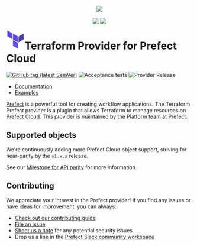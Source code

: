 <p align="center"><img src="https://github.com/PrefectHQ/prefect/assets/3407835/c654cbc6-63e8-4ada-a92a-efd2f8f24b85" width=1000></p>

<p align="center">
    <a href="https://prefect.io/slack" alt="Slack">
        <img src="https://img.shields.io/badge/slack-join_community-red.svg?color=0052FF&labelColor=090422&logo=slack" /></a>
    <a href="https://discourse.prefect.io/" alt="GitHub Discussions">
        <img src="https://img.shields.io/github/discussions/prefecthq/prefect"></a>
</p>

<a href="https://terraform.io">
    <img src=".github/tf.png" alt="Terraform logo" title="Terraform" align="left" height="50" />
</a>

# Terraform Provider for Prefect Cloud
[![GitHub tag (latest SemVer)](https://img.shields.io/github/v/tag/prefecthq/terraform-provider-prefect?label=release)](https://github.com/prefecthq/terraform-provider-prefect/releases) ![Acceptance tests](https://github.com/PrefectHQ/terraform-provider-prefect/actions/workflows/acceptance-tests.yaml/badge.svg) ![Provider Release](https://github.com/PrefectHQ/terraform-provider-prefect/actions/workflows/provider-release.yaml/badge.svg)

- [Documentation](https://registry.terraform.io/providers/PrefectHQ/prefect/latest/docs)
- [Examples](https://github.com/PrefectHQ/terraform-provider-prefect/tree/main/examples)

[Prefect](https://www.prefect.io/) is a powerful tool for creating workflow applications. The Terraform Prefect provider is a plugin that allows Terraform to manage resources on [Prefect Cloud](https://app.prefect.cloud). This provider is maintained by the Platform team at Prefect.

## Supported objects

We're continuously adding more Prefect Cloud object support, striving for near-parity by the `v1.x.x` release.

See our [Milestone for API parity](https://github.com/PrefectHQ/terraform-provider-prefect/milestone/1) for more information.

## Contributing

We appreciate your interest in the Prefect provider! If you find any issues or have ideas for improvement, you can always:

- [Check out our contributing guide](/_about/CONTRIBUTING.md)
- [File an issue](https://github.com/PrefectHQ/terraform-provider-prefect/issues/new?assignees=&labels=bug&projects=&template=bug.md)
- [Shoot us a note](mailto:security@prefect.io) for any potential security issues
- Drop us a line in the [Prefect Slack community workspace](https://communityinviter.com/apps/prefect-community/prefect-community)
